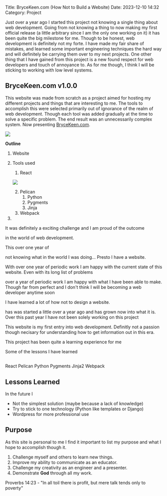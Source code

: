 Title: BryceKeen.com (How Not to Build a Website)
Date: 2023-12-10 14:32
Category: Project

Just over a year ago I started this project not knowing a single thing about web development. Going from not knowing a thing to now making my first official release (a little arbitrary since I am the only one working on it) it has been quite the big milestone for me. Though to be honest, web development is definitely not my forte. I have made my fair share of mistakes, and learned some important engineering techniques the hard way and will definitely be carrying them over to my next projects. One other thing that I have gained from this project is a new found respect for web developers and touch of annoyance to. As for me though, I think I will be sticking to working with low level systems.

## BryceKeen.com v1.0.0

This website was made from scratch as a project aimed for hosting my different projects and things that are interesting to me. The tools to accomplish this were selected primarily out of ignorance of the realm of web development. Though each tool was added gradually at the time to solve a specific problem. The end result was an unnecessarily complex system. Now presenting [BryceKeen.com](https://brycekeen.com).

<img class="center" src="{attach}/repo/assets/BryceKeenWebsite.png" style="max-width: 90%;" ></img>





**Outline**
1. Website
2. Tools used
   1. React

    <img class="center" src="{attach}/repo/assets/react_navbar.png" style="max-width: 90%;" ></img>


   2. Pelican
      1. Python
      2. Pygments
      3. Jinja
   3. Webpack
3. 




It was definitely a exciting challenge and I am proud of the outcome 

in the world of web development. 


This over one year of 

not knowing what in the world I was doing... Presto I have a website.

With over one year of periodic work I am happy with the current state of this website. Even with its long list of problems

over a year of periodic work I am happy with what I have been able to make. Though far from perfect and I don't think I will be becoming a web developer anytime soon 

I have learned a lot of how not to design a website.

has was started a little over a year ago and has grown now into what it is. Over this past year I have not been solely working on this project  



This website is my first entry into web development. Definitly not a passion though necisary for understanding how to get information out in this era.

This project has been quite a learning experience for me 

Some of the lessons I have learned

## 

React
Pelican
Python
Pygments
Jinja2
Webpack


## Lessons Learned

In the future I 

- Not the simplest solution (maybe because a lack of knowledge)
- Try to stick to one technology (Python like templates or Django)
- Wordpress for more professional use 

## Purpose

As this site is personal to me I find it important to list my purpose and what I hope to accomplish though it.

1. Challenge myself and others to learn new things.
2. Improve my ability to communicate as an educator.
3. Challenge my creativity as an engineer and a presenter.
4. Demonstrate **God** through all my work.

Proverbs 14:23 - "In all toil there is profit, but mere talk tends only to poverty"
